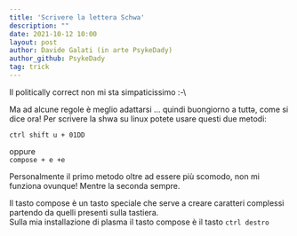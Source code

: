 ```yaml
---
title: 'Scrivere la lettera Schwa'
description: ""
date: 2021-10-12 10:00
layout: post
author: Davide Galati (in arte PsykeDady)
author_github: PsykeDady
tag: trick
---
```


Il politically correct non mi sta simpaticissimo :-\ 

Ma ad alcune regole è meglio adattarsi ... quindi buongiorno a tuttə, come si dice ora! 
Per scrivere la shwa su linux potete usare questi due metodi: 

`ctrl shift u + 01DD`  

oppure   
`compose + e +e`  

Personalmente il primo metodo oltre ad essere più scomodo, non mi funziona ovunque! Mentre la seconda sempre.

Il tasto compose è un tasto speciale che serve a creare caratteri complessi partendo da quelli presenti sulla tastiera.  
Sulla mia installazione di plasma il tasto compose è il tasto `ctrl destro`

